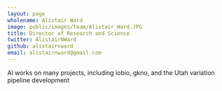 ```yaml
---
layout: page
wholename: Alistair Ward
image: public/images/team/Alistair_Ward.JPG
title: Director of Research and Science
twitter: AlistairNWard
github: alistairnward
email: alistairnward@gmail.com
---
```


Al works on many projects, including iobio, gkno, and the Utah variation pipeline development
